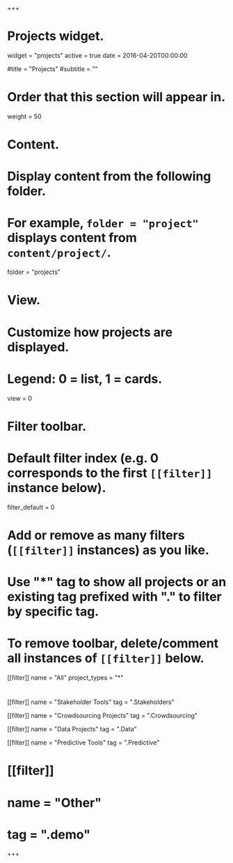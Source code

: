 +++
# Projects widget.
widget = "projects"
active = true
date = 2016-04-20T00:00:00

#title = "Projects"
#subtitle = ""

# Order that this section will appear in.
weight = 50

# Content.
# Display content from the following folder.
# For example, `folder = "project"` displays content from `content/project/`.
folder = "projects"

# View.
# Customize how projects are displayed.
# Legend: 0 = list, 1 = cards.
view = 0 

# Filter toolbar.

# Default filter index (e.g. 0 corresponds to the first `[[filter]]` instance below).
filter_default = 0

# Add or remove as many filters (`[[filter]]` instances) as you like.
# Use "*" tag to show all projects or an existing tag prefixed with "." to filter by specific tag.
# To remove toolbar, delete/comment all instances of `[[filter]]` below.
[[filter]]
   name = "All"
   project_types = "*"
#  
[[filter]]
   name = "Stakeholder Tools"
   tag = ".Stakeholders"

[[filter]]
   name = "Crowdsourcing Projects"
   tag = ".Crowdsourcing"

[[filter]]
   name = "Data Projects"
   tag = ".Data"

[[filter]]
   name = "Predictive Tools"
   tag = ".Predictive"
#
# [[filter]]
#   name = "Other"
#   tag = ".demo"

+++
